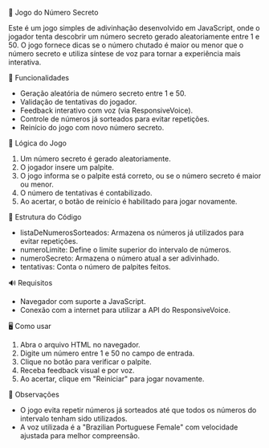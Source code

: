 🎯 Jogo do Número Secreto

Este é um jogo simples de adivinhação desenvolvido em JavaScript, onde o jogador tenta descobrir um número secreto gerado aleatoriamente entre 1 e 50. O jogo fornece dicas se o número chutado é maior ou menor que o número secreto e utiliza síntese de voz para tornar a experiência mais interativa.

🚀 Funcionalidades

- Geração aleatória de número secreto entre 1 e 50.
- Validação de tentativas do jogador.
- Feedback interativo com voz (via ResponsiveVoice).
- Controle de números já sorteados para evitar repetições.
- Reinício do jogo com novo número secreto.

🧠 Lógica do Jogo

1. Um número secreto é gerado aleatoriamente.
2. O jogador insere um palpite.
3. O jogo informa se o palpite está correto, ou se o número secreto é maior ou menor.
4. O número de tentativas é contabilizado.
5. Ao acertar, o botão de reinício é habilitado para jogar novamente.

📁 Estrutura do Código

- listaDeNumerosSorteados: Armazena os números já utilizados para evitar repetições.
- numeroLimite: Define o limite superior do intervalo de números.
- numeroSecreto: Armazena o número atual a ser adivinhado.
- tentativas: Conta o número de palpites feitos.

🔊 Requisitos

- Navegador com suporte a JavaScript.
- Conexão com a internet para utilizar a API do ResponsiveVoice.

🖥️ Como usar

1. Abra o arquivo HTML no navegador.
2. Digite um número entre 1 e 50 no campo de entrada.
3. Clique no botão para verificar o palpite.
4. Receba feedback visual e por voz.
5. Ao acertar, clique em "Reiniciar" para jogar novamente.

📌 Observações

- O jogo evita repetir números já sorteados até que todos os números do intervalo tenham sido utilizados.
- A voz utilizada é a "Brazilian Portuguese Female" com velocidade ajustada para melhor compreensão.
